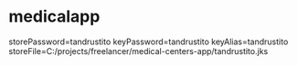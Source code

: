 # medicalapp
storePassword=tandrustito
keyPassword=tandrustito
keyAlias=tandrustito
storeFile=C:/projects/freelancer/medical-centers-app/tandrustito.jks